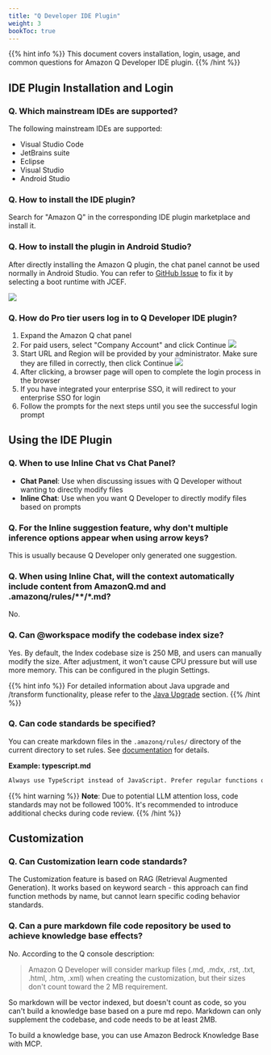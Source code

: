 ```yaml
---
title: "Q Developer IDE Plugin"
weight: 3
bookToc: true
---
```


{{% hint info %}}
This document covers installation, login, usage, and common questions for Amazon Q Developer IDE plugin.
{{% /hint %}}

## IDE Plugin Installation and Login

### Q. Which mainstream IDEs are supported?

The following mainstream IDEs are supported:
- Visual Studio Code
- JetBrains suite
- Eclipse
- Visual Studio
- Android Studio

### Q. How to install the IDE plugin?

Search for "Amazon Q" in the corresponding IDE plugin marketplace and install it.

### Q. How to install the plugin in Android Studio?

After directly installing the Amazon Q plugin, the chat panel cannot be used normally in Android Studio. You can refer to [GitHub Issue](https://github.com/aws/aws-toolkit-jetbrains/issues/5048) to fix it by selecting a boot runtime with JCEF.

![](/book-of-kiro/images/q_dev/android_studio.png)

### Q. How do Pro tier users log in to Q Developer IDE plugin?

1. Expand the Amazon Q chat panel
2. For paid users, select "Company Account" and click Continue
![](/book-of-kiro/images/q_dev/company_account.png)
3. Start URL and Region will be provided by your administrator. Make sure they are filled in correctly, then click Continue
![](/book-of-kiro/images/q_dev/start_url.png)
4. After clicking, a browser page will open to complete the login process in the browser
5. If you have integrated your enterprise SSO, it will redirect to your enterprise SSO for login
6. Follow the prompts for the next steps until you see the successful login prompt

## Using the IDE Plugin

### Q. When to use Inline Chat vs Chat Panel?

- **Chat Panel**: Use when discussing issues with Q Developer without wanting to directly modify files
- **Inline Chat**: Use when you want Q Developer to directly modify files based on prompts

### Q. For the Inline suggestion feature, why don't multiple inference options appear when using arrow keys?

This is usually because Q Developer only generated one suggestion.

### Q. When using Inline Chat, will the context automatically include content from AmazonQ.md and .amazonq/rules/**/*.md?

No.

### Q. Can @workspace modify the codebase index size?

Yes. By default, the Index codebase size is 250 MB, and users can manually modify the size. After adjustment, it won't cause CPU pressure but will use more memory. This can be configured in the plugin Settings.

{{% hint info %}}
For detailed information about Java upgrade and /transform functionality, please refer to the [Java Upgrade](../java-upgrade/) section.
{{% /hint %}}

### Q. Can code standards be specified?

You can create markdown files in the `.amazonq/rules/` directory of the current directory to set rules. See [documentation](https://docs.aws.amazon.com/amazonq/latest/qdeveloper-ug/context-project-rules.html) for details.

**Example: typescript.md**
```markdown
Always use TypeScript instead of JavaScript. Prefer regular functions over arrow functions.
```

{{% hint warning %}}
**Note**: Due to potential LLM attention loss, code standards may not be followed 100%. It's recommended to introduce additional checks during code review.
{{% /hint %}}

## Customization

### Q. Can Customization learn code standards?

The Customization feature is based on RAG (Retrieval Augmented Generation). It works based on keyword search - this approach can find function methods by name, but cannot learn specific coding behavior standards.

### Q. Can a pure markdown file code repository be used to achieve knowledge base effects?

No. According to the Q console description:

> Amazon Q Developer will consider markup files (.md, .mdx, .rst, .txt, .html, .htm, .xml) when creating the customization, but their sizes don't count toward the 2 MB requirement.

So markdown will be vector indexed, but doesn't count as code, so you can't build a knowledge base based on a pure md repo. Markdown can only supplement the codebase, and code needs to be at least 2MB.

To build a knowledge base, you can use Amazon Bedrock Knowledge Base with MCP.